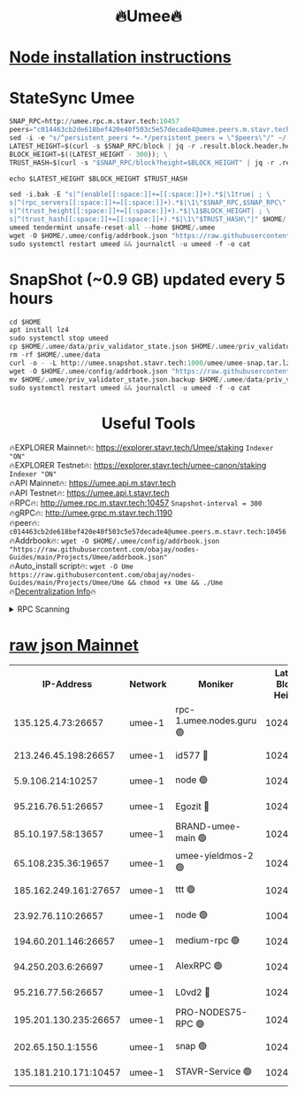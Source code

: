 <h1 align="center"> 🔥Umee🔥</h1>


[Node installation instructions](https://github.com/obajay/nodes-Guides/tree/main/Projects/Umee)
=
# StateSync Umee
```python
SNAP_RPC=http://umee.rpc.m.stavr.tech:10457
peers="c014463cb2de618bef420e40f503c5e57decade4@umee.peers.m.stavr.tech:10456"
sed -i -e "s/^persistent_peers *=.*/persistent_peers = \"$peers\"/" ~/.umee/config/config.toml
LATEST_HEIGHT=$(curl -s $SNAP_RPC/block | jq -r .result.block.header.height); \
BLOCK_HEIGHT=$((LATEST_HEIGHT - 300)); \
TRUST_HASH=$(curl -s "$SNAP_RPC/block?height=$BLOCK_HEIGHT" | jq -r .result.block_id.hash)

echo $LATEST_HEIGHT $BLOCK_HEIGHT $TRUST_HASH

sed -i.bak -E "s|^(enable[[:space:]]+=[[:space:]]+).*$|\1true| ; \
s|^(rpc_servers[[:space:]]+=[[:space:]]+).*$|\1\"$SNAP_RPC,$SNAP_RPC\"| ; \
s|^(trust_height[[:space:]]+=[[:space:]]+).*$|\1$BLOCK_HEIGHT| ; \
s|^(trust_hash[[:space:]]+=[[:space:]]+).*$|\1\"$TRUST_HASH\"|" $HOME/.umee/config/config.toml
umeed tendermint unsafe-reset-all --home $HOME/.umee
wget -O $HOME/.umee/config/addrbook.json "https://raw.githubusercontent.com/obajay/nodes-Guides/main/Projects/Umee/addrbook.json"
sudo systemctl restart umeed && journalctl -u umeed -f -o cat
```
# SnapShot (~0.9 GB) updated every 5 hours
```python
cd $HOME
apt install lz4
sudo systemctl stop umeed
cp $HOME/.umee/data/priv_validator_state.json $HOME/.umee/priv_validator_state.json.backup
rm -rf $HOME/.umee/data
curl -o - -L http://umee.snapshot.stavr.tech:1000/umee/umee-snap.tar.lz4 | lz4 -c -d - | tar -x -C $HOME/.umee --strip-components 2
wget -O $HOME/.umee/config/addrbook.json "https://raw.githubusercontent.com/obajay/nodes-Guides/main/Projects/Umee/addrbook.json"
mv $HOME/.umee/priv_validator_state.json.backup $HOME/.umee/data/priv_validator_state.json
sudo systemctl restart umeed && journalctl -u umeed -f -o cat
```
 <h1 align="center"> Useful Tools</h1>

🔥EXPLORER Mainnet🔥:      https://explorer.stavr.tech/Umee/staking             `Indexer "ON"` \
🔥EXPLORER Testnet🔥:        https://explorer.stavr.tech/umee-canon/staking      `Indexer "ON"` \
🔥API Mainnet🔥:                   https://umee.api.m.stavr.tech \
🔥API Testnet🔥:                     https://umee.api.t.stavr.tech \
🔥RPC🔥:                                   http://umee.rpc.m.stavr.tech:10457                     `Snapshot-interval = 300` \
🔥gRPC🔥:                              http://umee.grpc.m.stavr.tech:1190 \
🔥peer🔥:                     `c014463cb2de618bef420e40f503c5e57decade4@umee.peers.m.stavr.tech:10456` \
🔥Addrbook🔥:    ```wget -O $HOME/.umee/config/addrbook.json "https://raw.githubusercontent.com/obajay/nodes-Guides/main/Projects/Umee/addrbook.json"``` \
🔥Auto_install script🔥: ```wget -O Ume https://raw.githubusercontent.com/obajay/nodes-Guides/main/Projects/Umee/Ume && chmod +x Ume && ./Ume``` \
🔥[Decentralization Info](https://github.com/obajay/StateSync-snapshots/tree/main/Projects/Umee/Decentralization)🔥

<details>
<summary>RPC Scanning</summary>

<h2 align="center"> We scan nodes in real time every 4 hours. And we provide the final result of RPC endpoints.
We cannot influence the operation of these nodes in any way. </h2>


```python
If Voting Power is higher than 0 --> then the Node is a validator of the network and may be subject to attack and be a potential threat to the chain.
```
```python
We marked such validators with a red symbol
```

</details>

[raw json Mainnet](https://rpc-check.umeem.stavr.tech/umeem/rpc-umeem-result.json)
=



<table><tr><th>IP-Address</th><th>Network</th><th>Moniker</th><th>Latest Block Height</th><th>Earliest Block Height</th><th>Catching Up</th><th>Tx Index</th><th>Voting Power</th><th>Scan Time</th></tr><tr><td>135.125.4.73:26657</td><td>umee-1</td><td>rpc-1.umee.nodes.guru 🟢</td><td>10248975</td><td>5167386</td><td>False</td><td>on</td><td>0</td><td>2024-01-22T09:57:29.946211776UTC</td></tr><tr><td>213.246.45.198:26657</td><td>umee-1</td><td>id577 🔴</td><td>10248961</td><td>7100001</td><td>False</td><td>on</td><td>35102554</td><td>2024-01-22T09:56:08.340188158UTC</td></tr><tr><td>5.9.106.214:10257</td><td>umee-1</td><td>node 🟢</td><td>10248971</td><td>7942001</td><td>False</td><td>on</td><td>0</td><td>2024-01-22T09:57:02.596726241UTC</td></tr><tr><td>95.216.76.51:26657</td><td>umee-1</td><td>Egozit 🔴</td><td>10248975</td><td>8262001</td><td>False</td><td>off</td><td>38353537</td><td>2024-01-22T09:57:27.601470552UTC</td></tr><tr><td>85.10.197.58:13657</td><td>umee-1</td><td>BRAND-umee-main 🟢</td><td>10248964</td><td>8427832</td><td>False</td><td>on</td><td>0</td><td>2024-01-22T09:56:26.020486077UTC</td></tr><tr><td>65.108.235.36:19657</td><td>umee-1</td><td>umee-yieldmos-2 🟢</td><td>10248955</td><td>9575548</td><td>False</td><td>on</td><td>0</td><td>2024-01-22T09:55:29.123302111UTC</td></tr><tr><td>185.162.249.161:27657</td><td>umee-1</td><td>ttt 🟢</td><td>10248968</td><td>9733423</td><td>False</td><td>on</td><td>0</td><td>2024-01-22T09:56:50.938394289UTC</td></tr><tr><td>23.92.76.110:26657</td><td>umee-1</td><td>node 🟢</td><td>10046600</td><td>9953901</td><td>False</td><td>on</td><td>0</td><td>2024-01-22T09:58:10.604175697UTC</td></tr><tr><td>194.60.201.146:26657</td><td>umee-1</td><td>medium-rpc 🟢</td><td>10242380</td><td>9984137</td><td>False</td><td>on</td><td>0</td><td>2024-01-22T09:56:15.124090035UTC</td></tr><tr><td>94.250.203.6:26697</td><td>umee-1</td><td>AlexRPC 🟢</td><td>10248963</td><td>10132001</td><td>False</td><td>on</td><td>0</td><td>2024-01-22T09:56:19.609375212UTC</td></tr><tr><td>95.216.77.56:26657</td><td>umee-1</td><td>L0vd2 🔴</td><td>10248979</td><td>10148979</td><td>False</td><td>off</td><td>37469085</td><td>2024-01-22T09:57:51.353128770UTC</td></tr><tr><td>195.201.130.235:26657</td><td>umee-1</td><td>PRO-NODES75-RPC 🟢</td><td>10248970</td><td>10190089</td><td>False</td><td>on</td><td>0</td><td>2024-01-22T09:56:57.373499448UTC</td></tr><tr><td>202.65.150.1:1556</td><td>umee-1</td><td>snap 🟢</td><td>10248970</td><td>10236372</td><td>False</td><td>on</td><td>0</td><td>2024-01-22T09:56:58.239422362UTC</td></tr><tr><td>135.181.210.171:10457</td><td>umee-1</td><td>STAVR-Service 🟢</td><td>10248977</td><td>10247001</td><td>False</td><td>on</td><td>0</td><td>2024-01-22T09:57:40.646281407UTC</td></tr></table>
